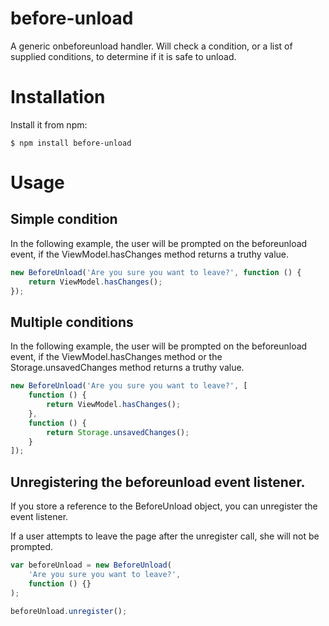 # before-unload

A generic onbeforeunload handler. Will check a condition, or a list of
supplied conditions, to determine if it is safe to unload.

# Installation

Install it from npm:

```
$ npm install before-unload
```

# Usage

## Simple condition

In the following example, the user will be prompted on the
beforeunload event, if the ViewModel.hasChanges method returns a
truthy value.

```javascript
new BeforeUnload('Are you sure you want to leave?', function () {
    return ViewModel.hasChanges();
});
```

## Multiple conditions

In the following example, the user will be prompted on the
beforeunload event, if the ViewModel.hasChanges method or the
Storage.unsavedChanges method returns a truthy value.

```javascript
new BeforeUnload('Are you sure you want to leave?', [
    function () {
        return ViewModel.hasChanges();
    },
    function () {
        return Storage.unsavedChanges();
    }
]);
```

## Unregistering the beforeunload event listener.

If you store a reference to the BeforeUnload object, you can
unregister the event listener.

If a user attempts to leave the page after the unregister call, she
will not be prompted.

```javascript
var beforeUnload = new BeforeUnload(
    'Are you sure you want to leave?',
    function () {}
);

beforeUnload.unregister();
```
